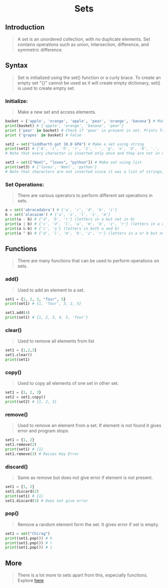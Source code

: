 <h1 align="center"> Sets </h1>

## Introduction

>A set is an unordered collection, with no duplicate elements. Set contains operations such as union, intersection, difference, and symmetric difference.

## Syntax

>Set is initialized using the set() function or a curly brace. To create an empty set "{}" cannot be used as it will create empty dictionary, set() is used to create empty set.

<h3>Initialize:</h3>

>Make a new set and access elements.

```python
basket = {'apple', 'orange', 'apple', 'pear', 'orange', 'banana'} # Make a set
print(basket) # {'apple', 'orange', 'banana', 'pear'}
print ('pear' in basket) # Check if 'pear' in present in set. Prints True
print ('grapes' in basket) # False

set2 = set("Siddharth got 10.0 GPA") # Make a set using string
print(set2) # {'A', 'i', 'h', 'r', '1', ' ', 'g', 'o', 'd', '0', '.', 'P', 'G', 'S', 't', 'a'}
# Note that every character is inserted only once and they are not in order

set3 = set(["Neel", "loves", "python"]) # Make set using list
print(set3) # {'loves', 'Neel', 'python'}
# Note that characters are not inserted since it was a list of strings, not just one string
```
<h3>Set Operations:</h3>

>There are various operators to perform different set operations in sets.

```python
a = set('abracadabra') # {'a', 'r', 'd', 'b', 'c'}
b = set('alacazam') # {'a', 'z', 'l', 'c', 'm'}
print(a - b) # {'d', 'b', 'r'} (letters in a but not in b)
print(a | b) # {'c', 'd', 'l', 'a', 'm', 'b', 'z', 'r'} (letters in a or b or both)
print(a & b) # {'c', 'a'} (letters in both a and b)
print(a ^ b) # {'d', 'l', 'm', 'b', 'z', 'r'} (letters in a or b but not both)
```
## Functions

>There are many functions that can be used to perform operations on sets.

<h3>add()</h3>

>Used to add an element to a set.

```python
set1 = {1, 2, 3, "four", 5}
print(set1) # {1, 'four', 3, 2, 5}

set1.add(4)
print(set1) # {1, 2, 3, 4, 5, 'four'}
```

<h3>clear()</h3>

>Used to remove all elements from list

```python
set1 = {1,2,3}
set1.clear()
print(set1)
```

<h3>copy()</h3>

>Used to copy all elements of one set in other set.

```python
set1 = {1, 2, 3}
set2 = set1.copy()
print(set2) # {1, 2, 3}
```

<h3>remove()</h3>

>Used to remove an element from a set. If element is not found it gives error and program stops.

```python
set1 = {1, 2}
set1.remove(2)
print(set1) # {1}
set1.remove(3) # Raises Key Error
```

<h3>discard()</h3>

>Same as remove but does not give error if element is not present.

```python
set1 = {1, 2}
set1.discard(2)
print(set1) # {1}
set1.discard(3) # Does not give error
```

<h3>pop()</h3>

>Remove a random element form the set. It gives error if set is empty.

```python
set1 = set("Chirag")
print(set1.pop()) # h
print(set1.pop()) # r
print(set1.pop()) # i
```

## More

>There is a lot more to sets apart from this, especially functions. Explore [here](http://www.python-course.eu/python3_sets_frozensets.php)